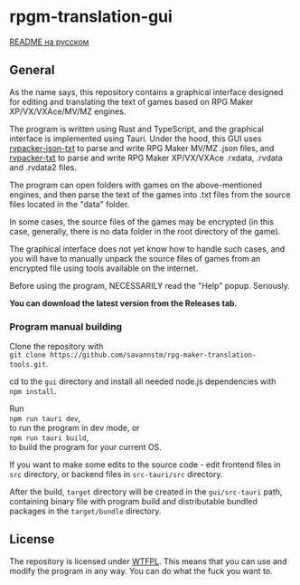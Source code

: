 # rpgm-translation-gui

[README на русском](https://github.com/savannstm/rpgm-translation-gui/blob/main/README-ru.md)

## General

As the name says, this repository contains a graphical interface designed for editing and translating the text of games based on RPG Maker XP/VX/VXAce/MV/MZ engines.

The program is written using Rust and TypeScript, and the graphical interface is implemented using Tauri. Under the hood, this GUI uses [rvpacker-json-txt](https://github.com/savannstm/rvpacker-json-txt) to parse and write RPG Maker MV/MZ .json files, and [rvpacker-txt](https://github.com/savannstm/rvpacker-txt) to parse and write RPG Maker XP/VX/VXAce .rxdata, .rvdata and .rvdata2 files.

The program can open folders with games on the above-mentioned engines, and then parse the text of the games into .txt files from the source files located in the "data" folder.

In some cases, the source files of the games may be encrypted (in this case, generally, there is no data folder in the root directory of the game).

The graphical interface does not yet know how to handle such cases, and you will have to manually unpack the source files of games from an encrypted file using tools available on the internet.

Before using the program, NECESSARILY read the "Help" popup. Seriously.

**You can download the latest version from the Releases tab.**

### Program manual building

Clone the repository with\
`git clone https://github.com/savannstm/rpg-maker-translation-tools.git`.

cd to the `gui` directory and install all needed node.js dependencies with\
`npm install`.

Run\
`npm run tauri dev`,\
to run the program in dev mode, or\
`npm run tauri build`,\
to build the program for your current OS.

If you want to make some edits to the source code - edit frontend files in `src` directory, or backend files in `src-tauri/src` directory.

After the build, `target` directory will be created in the `gui/src-tauri` path, containing binary file with program build and distributable bundled packages in the `target/bundle` directory.

## License

The repository is licensed under [WTFPL](http://www.wtfpl.net/).
This means that you can use and modify the program in any way. You can do what the fuck you want to.
